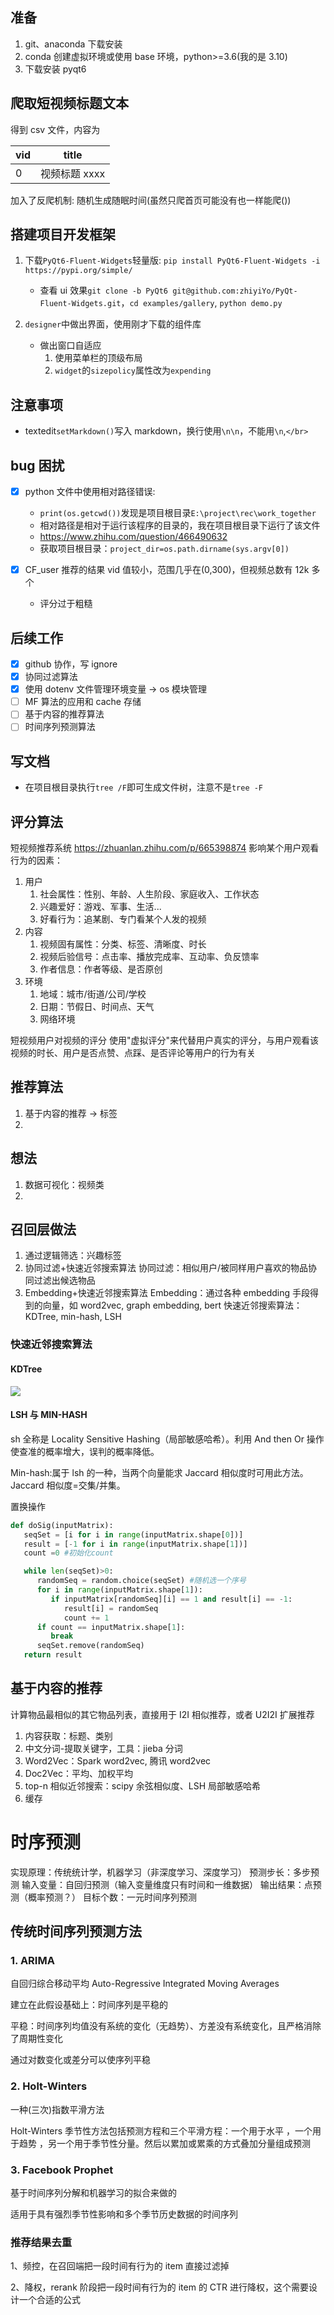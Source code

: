 ## 准备

1. git、anaconda 下载安装
2. conda 创建虚拟环境或使用 base 环境，python>=3.6(我的是 3.10)
3. 下载安装 pyqt6

## 爬取短视频标题文本

得到 csv 文件，内容为

| vid | title         |
| --- | ------------- |
| 0   | 视频标题 xxxx |

加入了反爬机制: 随机生成随眠时间(虽然只爬首页可能没有也一样能爬())

## 搭建项目开发框架

1. 下载`PyQt6-Fluent-Widgets`轻量版: `pip install PyQt6-Fluent-Widgets -i https://pypi.org/simple/`

   - 查看 ui 效果`git clone -b PyQt6 git@github.com:zhiyiYo/PyQt-Fluent-Widgets.git`，`cd examples/gallery`, `python demo.py`

2. `designer`中做出界面，使用刚才下载的组件库
   - 做出窗口自适应
     1. 使用菜单栏的顶级布局
     2. `widget`的`sizepolicy`属性改为`expending`

## 注意事项

- textedit`setMarkdown()`写入 markdown，换行使用`\n\n`，不能用`\n`,`</br>`

## bug 困扰

- [x] python 文件中使用相对路径错误:

  - `print(os.getcwd())`发现是项目根目录`E:\project\rec\work_together`
  - 相对路径是相对于运行该程序的目录的，我在项目根目录下运行了该文件
  - https://www.zhihu.com/question/466490632
  - 获取项目根目录：`project_dir=os.path.dirname(sys.argv[0])`

- [x] CF_user 推荐的结果 vid 值较小，范围几乎在(0,300)，但视频总数有 12k 多个
  - 评分过于粗糙

## 后续工作

- [x] github 协作，写 ignore
- [x] 协同过滤算法
- [x] 使用 dotenv 文件管理环境变量 -> os 模块管理
- [ ] MF 算法的应用和 cache 存储
- [ ] 基于内容的推荐算法
- [ ] 时间序列预测算法

## 写文档

- 在项目根目录执行`tree /F`即可生成文件树，注意不是`tree -F`

## 评分算法

短视频推荐系统
https://zhuanlan.zhihu.com/p/665398874
影响某个用户观看行为的因素：

1. 用户
   1. 社会属性：性别、年龄、人生阶段、家庭收入、工作状态
   2. 兴趣爱好：游戏、军事、生活...
   3. 好看行为：追某剧、专门看某个人发的视频
2. 内容
   1. 视频固有属性：分类、标签、清晰度、时长
   2. 视频后验信号：点击率、播放完成率、互动率、负反馈率
   3. 作者信息：作者等级、是否原创
3. 环境
   1. 地域：城市/街道/公司/学校
   2. 日期：节假日、时间点、天气
   3. 网络环境

短视频用户对视频的评分
使用"虚拟评分"来代替用户真实的评分，与用户观看该视频的时长、用户是否点赞、点踩、是否评论等用户的行为有关

## 推荐算法

1. 基于内容的推荐 -> 标签
2.

## 想法

1. 数据可视化：视频类
2.

## 召回层做法

1. 通过逻辑筛选：兴趣标签
2. 协同过滤+快速近邻搜索算法
   协同过滤：相似用户/被同样用户喜欢的物品协同过滤出候选物品
3. Embedding+快速近邻搜索算法
   Embedding：通过各种 embedding 手段得到的向量，如 word2vec, graph embedding, bert
   快速近邻搜索算法：KDTree, min-hash, LSH

### 快速近邻搜索算法

#### KDTree

![](assets/KDTree.png)

#### LSH 与 MIN-HASH

sh 全称是 Locality Sensitive Hashing（局部敏感哈希）。利用 And then Or 操作使查准的概率增大，误判的概率降低。

Min-hash:属于 lsh 的一种，当两个向量能求 Jaccard 相似度时可用此方法。Jaccard 相似度=交集/并集。

置换操作

```python
def doSig(inputMatrix):
   seqSet = [i for i in range(inputMatrix.shape[0])]
   result = [-1 for i in range(inputMatrix.shape[1])]
   count =0 #初始化count

   while len(seqSet)>0:
      randomSeq = random.choice(seqSet) #随机选一个序号
      for i in range(inputMatrix.shape[1]):
         if inputMatrix[randomSeq][i] == 1 and result[i] == -1:
            result[i] = randomSeq
            count += 1
      if count == inputMatrix.shape[1]:
         break
      seqSet.remove(randomSeq)
   return result
```

## 基于内容的推荐

计算物品最相似的其它物品列表，直接用于 I2I 相似推荐，或者 U2I2I 扩展推荐

1. 内容获取：标题、类别
2. 中文分词-提取关键字，工具：jieba 分词
3. Word2Vec：Spark word2vec, 腾讯 word2vec
4. Doc2Vec：平均、加权平均
5. top-n 相似近邻搜索：scipy 余弦相似度、LSH 局部敏感哈希
6. 缓存

# 时序预测

实现原理：传统统计学，机器学习（非深度学习、深度学习）
预测步长：多步预测
输入变量：自回归预测（输入变量维度只有时间和一维数据）
输出结果：点预测（概率预测？）
目标个数：一元时间序列预测

## 传统时间序列预测方法

### 1. ARIMA

自回归综合移动平均 Auto-Regressive Integrated Moving Averages

建立在此假设基础上：时间序列是平稳的

平稳：时间序列均值没有系统的变化（无趋势）、方差没有系统变化，且严格消除了周期性变化

通过对数变化或差分可以使序列平稳

### 2. Holt-Winters

一种(三次)指数平滑方法

Holt-Winters 季节性方法包括预测方程和三个平滑方程：一个用于水平 ，一个用于趋势 ，另一个用于季节性分量。然后以累加或累乘的方式叠加分量组成预测

### 3. Facebook Prophet

基于时间序列分解和机器学习的拟合来做的

适用于具有强烈季节性影响和多个季节历史数据的时间序列

### 推荐结果去重

1、频控，在召回端把一段时间有行为的 item 直接过滤掉

2、降权，rerank 阶段把一段时间有行为的 item 的 CTR 进行降权，这个需要设计一个合适的公式

